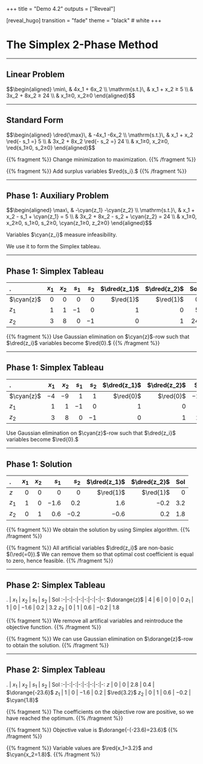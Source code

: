 +++
title = "Demo 4.2"
outputs = ["Reveal"]

[reveal_hugo]
transition = "fade"
theme = "black" # white
+++

# The Simplex 2-Phase Method

$$
\newcommand{\red}[1]{\textcolor{red}{#1}}
\newcommand{\dred}[1]{\textcolor{darkred}{#1}}
\newcommand{\cyan}[1]{\textcolor{cyan}{#1}}
\newcommand{\dcyan}[1]{\textcolor{darkcyan}{#1}}
\newcommand{\dorange}[1]{\textcolor{darkorange}{#1}}
$$

---

## Linear Problem

<div>
$$\begin{aligned}
\min\, & 4x_1 + 6x_2 \\
\mathrm{s.t.}\, & x_1 + x_2 ≥ 5 \\
& 3x_2 + 8x_2 ≥ 24 \\
& x_1≥0, x_2≥0
\end{aligned}$$
</div>

---

## Standard Form

<div>
$$\begin{aligned}
\dred{\max}\, & -4x_1 -6x_2 \\
\mathrm{s.t.}\, & x_1 + x_2 \red{- s_1 =} 5 \\
& 3x_2 + 8x_2 \red{- s_2 =} 24 \\
& x_1≥0, x_2≥0, \red{s_1≥0, s_2≥0}
\end{aligned}$$
</div>

{{% fragment %}}
Change minimization to maximization.
{{% /fragment %}}

{{% fragment %}}
Add surplus variables $\red{s_i}.$
{{% /fragment %}}

---

## Phase 1: Auxiliary Problem

<div>
$$\begin{aligned}
\max\, & -\cyan{z_1} -\cyan{z_2} \\
\mathrm{s.t.}\, & x_1 + x_2 - s_1 + \cyan{z_1} = 5 \\
& 3x_2 + 8x_2 - s_2 + \cyan{z_2} = 24 \\
& x_1≥0, x_2≥0, s_1≥0, s_2≥0, \cyan{z_1≥0, z_2≥0}
\end{aligned}$$
</div>

Variables $\cyan{z_i}$ measure infeasibility.

We use it to form the Simplex tableau.

---

## Phase 1: Simplex Tableau

. | $x_1$ | $x_2$ | $s_1$ | $s_2$ | $\dred{z_1}$ | $\dred{z_2}$ | Sol
:-|-:|-:|-:|-:|-:|-:|-:
$\cyan{z}$ | $0$ | $0$ | $0$ | $0$ | $\red{1}$ | $\red{1}$ | $0$
$z_1$ | $1$ | $1$ | $-1$ | $0$ | $1$ | $0$ | $5$
$z_2$ | $3$ | $8$ | $0$ | $-1$ | $0$ | $1$ | $24$

{{% fragment %}}
Use Gaussian elimination on $\cyan{z}$-row such that $\dred{z_i}$ variables become $\red{0}.$
{{% /fragment %}}

---

## Phase 1: Simplex Tableau

. | $x_1$ | $x_2$ | $s_1$ | $s_2$ | $\dred{z_1}$ | $\dred{z_2}$ | Sol
:-|-:|-:|-:|-:|-:|-:|-:
$\cyan{z}$ | $-4$ | $-9$ | $1$ | $1$ | $\red{0}$ | $\red{0}$ | $-29$
$z_1$ | $1$ | $1$ | $-1$ | $0$ | $1$ | $0$ | $5$
$z_2$ | $3$ | $8$ | $0$ | $-1$ | $0$ | $1$ | $24$

Use Gaussian elimination on $\cyan{z}$-row such that $\dred{z_i}$ variables become $\red{0}.$

---

## Phase 1: Solution

. | $x_1$ | $x_2$ | $s_1$ | $s_2$ | $\dred{z_1}$ | $\dred{z_2}$ | Sol
:-|-:|-:|-:|-:|-:|-:|-:
$z$ | $0$ | $0$ | $0$ | $0$ | $\red{1}$ | $\red{1}$ | $0$
$z_1$ | $1$ | $0$ | $-1.6$ | $0.2$ | $1.6$ | $-0.2$ | $3.2$
$z_2$ | $0$ | $1$ | $0.6$ | $-0.2$ | $-0.6$ | $0.2$ | $1.8$

{{% fragment %}}
We obtain the solution by using Simplex algorithm.
{{% /fragment %}}

{{% fragment %}}
All artificial variables $\dred{z_i}$ are non-basic $(\red{=0}).$ We can remove them so that optimal cost coefficient is equal to zero, hence feasible.
{{% /fragment %}}

---

## Phase 2: Simplex Tableau

. | $x_1$ | $x_2$ | $s_1$ | $s_2$ | Sol
:-|-:|-:|-:|-:|-:|-:|-:
$\dorange{z}$ | $4$ | $6$ | $0$ | $0$ | $0$
$z_1$ | $1$ | $0$ | $-1.6$ | $0.2$ | $3.2$
$z_2$ | $0$ | $1$ | $0.6$ | $-0.2$ | $1.8$

{{% fragment %}}
We remove all artifical variables and reintroduce the objective function.
{{% /fragment %}}

{{% fragment %}}
We can use Gaussian elimination on $\dorange{z}$-row to obtain the solution.
{{% /fragment %}}

---

## Phase 2: Simplex Tableau

. | $x_1$ | $x_2$ | $s_1$ | $s_2$ | Sol
:-|-:|-:|-:|-:|-:|-:|-:
$z$ | $0$ | $0$ | $2.8$ | $0.4$ | $\dorange{-23.6}$
$z_1$ | $1$ | $0$ | $-1.6$ | $0.2$ | $\red{3.2}$
$z_2$ | $0$ | $1$ | $0.6$ | $-0.2$ | $\cyan{1.8}$

{{% fragment %}}
The coefficients on the objective row are positive, so we have reached the optimum.
{{% /fragment %}}

{{% fragment %}}
Objective value is $\dorange{-(-23.6)=23.6}$
{{% /fragment %}}

{{% fragment %}}
Variable values are $\red{x_1=3.2}$ and $\cyan{x_2=1.8}$.
{{% /fragment %}}
